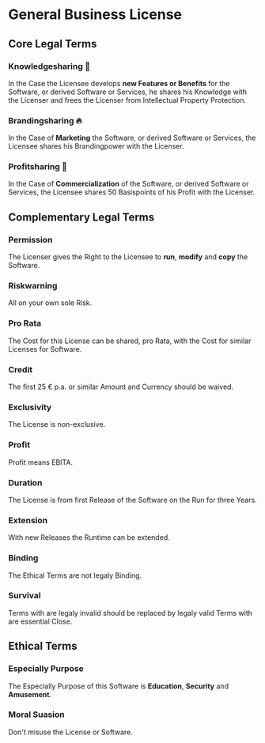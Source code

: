 # General Business License

## Core Legal Terms

### Knowledgesharing 🌊 
In the Case the Licensee develops **new Features or Benefits** for the Software, or derived Software or Services, he shares his Knowledge with the Licenser and frees the Licenser from Intellectual Property Protection.

### Brandingsharing 🔥 
In the Case of **Marketing** the Software, or derived Software or Services, the Licensee shares his Brandingpower with the Licenser.

### Profitsharing 🌳  
In the Case of **Commercialization** of the Software, or derived Software or Services, the Licensee shares 50 Basispoints of his Profit with the Licenser.

## Complementary Legal Terms

### Permission
The Licenser gives the Right to the Licensee to **run**, **modify** and **copy** the Software.

### Riskwarning  
All on your own sole Risk.

### Pro Rata
The Cost for this License can be shared, pro Rata, with the Cost for similar Licenses for Software.

### Credit
The first 25 € p.a. or similar Amount and Currency should be waived.

### Exclusivity  
The License is non-exclusive.

### Profit
Profit means EBITA.

### Duration 
The License is from first Release of the Software on the Run for three Years.

### Extension  
With new Releases the Runtime can be extended.

### Binding  
The Ethical Terms are not legaly Binding.

### Survival 
Terms with are legaly invalid should be replaced by legaly valid Terms with are essential Close.

## Ethical Terms

### Especially Purpose  
The Especially Purpose of this Software is **Education**, **Security** and **Amusement**.

### Moral Suasion  
Don't misuse the License or Software.